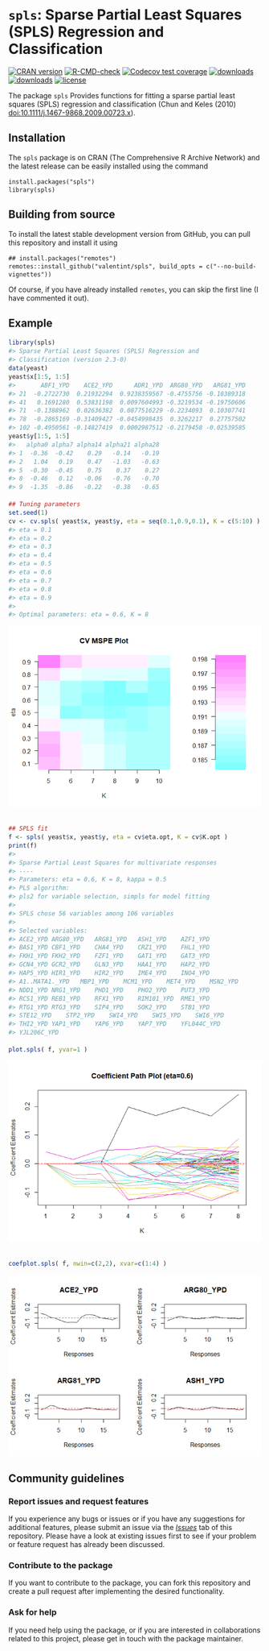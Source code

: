 
<!-- README.md is generated from README.Rmd. Please edit that file -->

# `spls`: Sparse Partial Least Squares (SPLS) Regression and Classification

<!-- badges: start -->

[![CRAN
version](https://www.r-pkg.org/badges/version/spls)](https://cran.r-project.org/package=spls)
[![R-CMD-check](https://github.com/valentint/spls/actions/workflows/R-CMD-check.yaml/badge.svg)](https://github.com/valentint/spls/actions/workflows/R-CMD-check.yaml)
[![Codecov test
coverage](https://codecov.io/gh/valentint/spls/graph/badge.svg)](https://app.codecov.io/gh/valentint/spls)
[![downloads](https://cranlogs.r-pkg.org/badges/spls)](https://cran.r-project.org/package=spls)
[![downloads](https://cranlogs.r-pkg.org/badges/grand-total/spls)](https://cran.r-project.org/package=spls)
[![license](https://img.shields.io/badge/license-GPL--3-blue.svg)](https://www.gnu.org/licenses/gpl-3.0.en.html)

<!-- badges: end -->

The package `spls` Provides functions for fitting a sparse partial least
squares (SPLS) regression and classification (Chun and Keles (2010)
<doi:10.1111/j.1467-9868.2009.00723.x>).

## Installation

The `spls` package is on CRAN (The Comprehensive R Archive Network) and
the latest release can be easily installed using the command

    install.packages("spls")
    library(spls)

## Building from source

To install the latest stable development version from GitHub, you can
pull this repository and install it using

    ## install.packages("remotes")
    remotes::install_github("valentint/spls", build_opts = c("--no-build-vignettes"))

Of course, if you have already installed `remotes`, you can skip the
first line (I have commented it out).

## Example

``` r
library(spls)
#> Sparse Partial Least Squares (SPLS) Regression and
#> Classification (version 2.3-0)
data(yeast)
yeast$x[1:5, 1:5]
#>       ABF1_YPD    ACE2_YPD      ADR1_YPD  ARG80_YPD   ARG81_YPD
#> 21  -0.2722730  0.21932294  0.9238359567 -0.4755756 -0.10389318
#> 41   0.1691280  0.53831198  0.0097604993 -0.3219534 -0.19750606
#> 71  -0.1388962  0.02636382  0.0877516229 -0.2234093  0.10307741
#> 78  -0.2865169 -0.31409427 -0.0454998435  0.3262217  0.27757502
#> 102 -0.4950561 -0.14827419  0.0002987512 -0.2179458 -0.02539585
yeast$y[1:5, 1:5]
#>   alpha0 alpha7 alpha14 alpha21 alpha28
#> 1  -0.36  -0.42    0.29   -0.14   -0.19
#> 2   1.04   0.19    0.47   -1.03   -0.63
#> 5  -0.30  -0.45    0.75    0.37    0.27
#> 8  -0.46   0.12   -0.06   -0.76   -0.70
#> 9  -1.35  -0.86   -0.22   -0.38   -0.65

## Tuning parameters
set.seed(1)
cv <- cv.spls( yeast$x, yeast$y, eta = seq(0.1,0.9,0.1), K = c(5:10) )
#> eta = 0.1 
#> eta = 0.2 
#> eta = 0.3 
#> eta = 0.4 
#> eta = 0.5 
#> eta = 0.6 
#> eta = 0.7 
#> eta = 0.8 
#> eta = 0.9 
#> 
#> Optimal parameters: eta = 0.6, K = 8
```

![](README-example-1.png)<!-- -->

``` r

## SPLS fit
f <- spls( yeast$x, yeast$y, eta = cv$eta.opt, K = cv$K.opt )
print(f)
#> 
#> Sparse Partial Least Squares for multivariate responses
#> ----
#> Parameters: eta = 0.6, K = 8, kappa = 0.5
#> PLS algorithm:
#> pls2 for variable selection, simpls for model fitting
#> 
#> SPLS chose 56 variables among 106 variables
#> 
#> Selected variables: 
#> ACE2_YPD ARG80_YPD   ARG81_YPD   ASH1_YPD    AZF1_YPD    
#> BAS1_YPD CBF1_YPD    CHA4_YPD    CRZ1_YPD    FHL1_YPD    
#> FKH1_YPD FKH2_YPD    FZF1_YPD    GAT1_YPD    GAT3_YPD    
#> GCN4_YPD GCR2_YPD    GLN3_YPD    HAA1_YPD    HAP2_YPD    
#> HAP5_YPD HIR1_YPD    HIR2_YPD    IME4_YPD    INO4_YPD    
#> A1..MATA1._YPD   MBP1_YPD    MCM1_YPD    MET4_YPD    MSN2_YPD    
#> NDD1_YPD NRG1_YPD    PHD1_YPD    PHO2_YPD    PUT3_YPD    
#> RCS1_YPD REB1_YPD    RFX1_YPD    RIM101_YPD  RME1_YPD    
#> RTG1_YPD RTG3_YPD    SIP4_YPD    SOK2_YPD    STB1_YPD    
#> STE12_YPD    STP2_YPD    SWI4_YPD    SWI5_YPD    SWI6_YPD    
#> THI2_YPD YAP1_YPD    YAP6_YPD    YAP7_YPD    YFL044C_YPD 
#> YJL206C_YPD  

plot.spls( f, yvar=1 )
```

![](README-example-2.png)<!-- -->

``` r

coefplot.spls( f, nwin=c(2,2), xvar=c(1:4) )
```

![](README-example-3.png)<!-- -->

## Community guidelines

### Report issues and request features

If you experience any bugs or issues or if you have any suggestions for
additional features, please submit an issue via the
[*Issues*](https://github.com/valentint/spls/issues) tab of this
repository. Please have a look at existing issues first to see if your
problem or feature request has already been discussed.

### Contribute to the package

If you want to contribute to the package, you can fork this repository
and create a pull request after implementing the desired functionality.

### Ask for help

If you need help using the package, or if you are interested in
collaborations related to this project, please get in touch with the
package maintainer.

